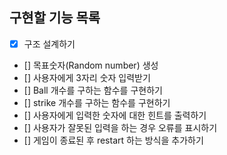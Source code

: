 ## 구현할 기능 목록

- [x] 구조 설계하기
- [] 목표숫자(Random number) 생성
- [] 사용자에게 3자리 숫자 입력받기
- [] Ball 개수를 구하는 함수를 구현하기
- [] strike 개수를 구하는 함수를 구현하기
- [] 사용자에게 입력한 숫자에 대한 힌트를 출력하기
- [] 사용자가 잘못된 입력을 하는 경우 오류를 표시하기
- [] 게임이 종료된 후 restart 하는 방식을 추가하기
